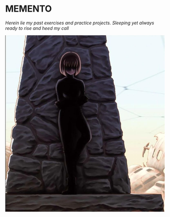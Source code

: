 # MEMENTO

_Herein lie my past exercises and practice projects. Sleeping yet always ready to rise and heed my call_

<img src="./memnto.png">
